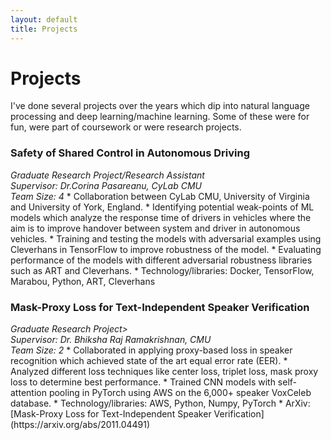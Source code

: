 ```yaml
---
layout: default
title: Projects
---
```

<h1>Projects </h1>
<p>
I've done several projects over the years which dip into natural language processing and deep learning/machine learning. Some of these were for fun, were part of coursework or were research projects. 
</p>

<h3>Safety of Shared Control in Autonomous Driving</h3>
<i>Graduate Research Project/Research Assistant</i><br>
<em>Supervisor: Dr.Corina Pasareanu, CyLab CMU</em><br>
<i>Team Size: 4</i>
* Collaboration between CyLab CMU, University of Virginia and University of York, England.
* Identifying potential weak-points of ML models which analyze the response time of drivers in vehicles where the aim is to improve handover between system and driver in autonomous vehicles. 
* Training and testing the models with adversarial examples using Cleverhans in TensorFlow to improve robustness of the model.
* Evaluating performance of the models with different adversarial robustness libraries such as ART and Cleverhans.
* Technology/libraries: Docker, TensorFlow, Marabou, Python, ART, Cleverhans



<h3> Mask-Proxy Loss for Text-Independent Speaker Verification</h3>
<i>Graduate Research Project></i><br>
<em>Supervisor: Dr. Bhiksha Raj Ramakrishnan, CMU </em><br>
<i> Team Size: 2</i>
* Collaborated in applying proxy-based loss in speaker recognition which achieved state of the art equal error rate (EER).
* Analyzed different loss techniques like center loss, triplet loss, mask proxy loss to determine best performance. 
* Trained CNN models with self-attention pooling in PyTorch using AWS on the 6,000+ speaker VoxCeleb database.
* Technology/libraries: AWS, Python, Numpy, PyTorch
* ArXiv: [Mask-Proxy Loss for Text-Independent Speaker Verification](https://arxiv.org/abs/2011.04491)

<h3></h3>


